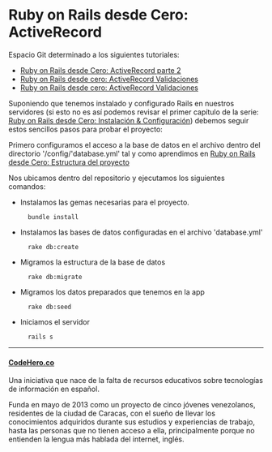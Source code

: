 # Ruby on Rails desde Cero: ActiveRecord 

Espacio Git determinado a los siguientes tutoriales:

* [Ruby on Rails desde Cero: ActiveRecord parte 2][4]
* [Ruby on Rails desde cero: ActiveRecord Validaciones][5]
* [Ruby on Rails desde cero: ActiveRecord Validaciones][6]

Suponiendo que tenemos instalado y configurado Rails en nuestros servidores (si esto no es así podemos revisar el primer capítulo de la serie: [Ruby on Rails desde Cero: Instalación & Configuración][1]) debemos seguir estos sencillos pasos para probar el proyecto:

Primero configuramos el acceso a la base de datos en el archivo dentro del directorio '/config/'database.yml' tal y como aprendimos en [Ruby on Rails desde Cero: Estructura del proyecto][2]

Nos ubicamos dentro del repositorio y ejecutamos los siguientes comandos:

* Instalamos las gemas necesarias para el proyecto.

		bundle install
	
* Instalamos las bases de datos configuradas en el archivo 'database.yml'
	
		rake db:create 

* Migramos la estructura de la base de datos

		rake db:migrate

* Migramos los datos preparados que tenemos en la app
		
		rake db:seed 		

* Iniciamos el servidor

		rails s

***
#### [CodeHero.co][3]

Una iniciativa que nace de la falta de recursos educativos sobre tecnologías de información en español.

Funda en mayo de 2013 como un proyecto de cinco jóvenes venezolanos, residentes de la ciudad de Caracas, con el sueño de llevar los conocimientos adquiridos durante sus estudios y experiencias de trabajo, hasta las personas que no tienen acceso a ella, principalmente porque no entienden la lengua más hablada del internet, inglés.

[1]:http://codehero.co/ruby-on-rails-desde-cero-instalacion-configuracion/
[2]:http://codehero.co/ruby-on-rails-desde-cero-estructura-del-proyecto/
[3]:http://codehero.co
[4]:http://codehero.co/activerecord-parte-2/
[5]:http://codehero.co/activerecord-validaciones/
[6]:http://codehero.co/activemodel/
